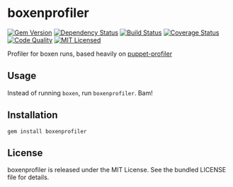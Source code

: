 boxenprofiler
=========

[![Gem Version](https://img.shields.io/gem/v/boxenprofiler.svg)](https://rubygems.org/gems/boxenprofiler)
[![Dependency Status](https://img.shields.io/gemnasium/halyard/boxenprofiler.svg)](https://gemnasium.com/halyard/boxenprofiler)
[![Build Status](https://img.shields.io/circleci/project/halyard/boxenprofiler.svg)](https://circleci.com/gh/halyard/boxenprofiler)
[![Coverage Status](https://img.shields.io/codecov/c/github/halyard/boxenprofiler.svg)](https://codecov.io/github/halyard/boxenprofiler)
[![Code Quality](https://img.shields.io/codacy/4bb4c3799f7348f495cc33b59794a8d3.svg)](https://www.codacy.com/app/akerl/boxenprofiler)
[![MIT Licensed](https://img.shields.io/badge/license-MIT-green.svg)](https://tldrlegal.com/license/mit-license)

Profiler for boxen runs, based heavily on [puppet-profiler](https://github.com/rodjek/puppet-profiler)

## Usage

Instead of running `boxen`, run `boxenprofiler`. Bam!

## Installation

    gem install boxenprofiler

## License

boxenprofiler is released under the MIT License. See the bundled LICENSE file for details.

